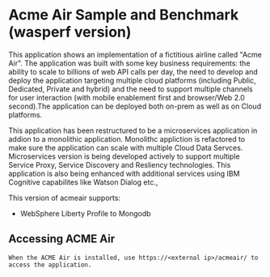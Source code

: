 # Acme Air Sample and Benchmark (wasperf version)

This application shows an implementation of a fictitious airline called "Acme Air".  The application was built with some key business requirements: the ability to scale to billions of web API calls per day, the need to develop and deploy the application targeting multiple cloud platforms (including Public, Dedicated, Private and hybrid) and the need to support multiple channels for user interaction (with mobile enablement first and browser/Web 2.0 second).The application can be deployed both on-prem as well as on Cloud platforms. 

This application has been restructured to be a microservices application in addion to a monolithic application. Monolithc appliction is refactored to make sure the application can scale with multiple Cloud Data Servces. Microservices version is being developed actively to support multiple Service Proxy, Service Discovery and Resliency technologies. This application is also being enhanced with additional services using IBM Cognitive capabilites like Watson Dialog etc.,

This version of acmeair supports:
  - WebSphere Liberty Profile to Mongodb


## Accessing ACME Air 
```
When the ACME Air is installed, use https://<external ip>/acmeair/ to access the application.
```

